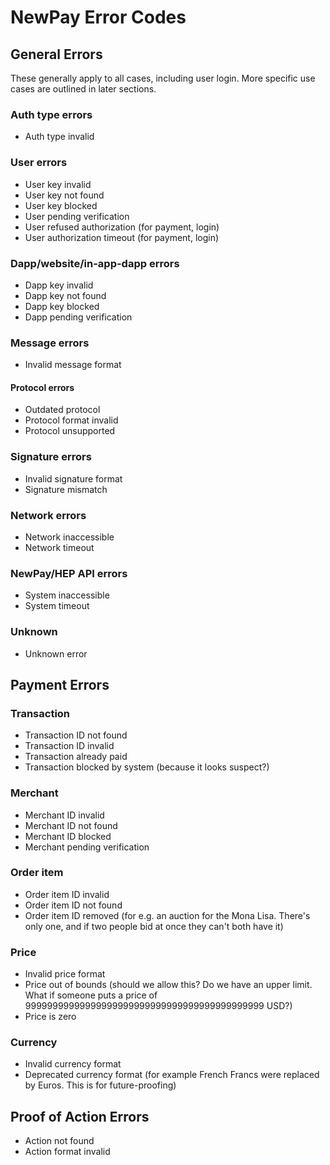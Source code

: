 # NewPay Error Codes

## General Errors

These generally apply to all cases, including user login. More specific use cases are outlined in later sections.

### Auth type errors

* Auth type invalid

### User errors

* User key invalid
* User key not found
* User key blocked
* User pending verification
* User refused authorization (for payment, login)
* User authorization timeout (for payment, login)

### Dapp/website/in-app-dapp errors

* Dapp key invalid
* Dapp key not found
* Dapp key blocked
* Dapp pending verification

### Message errors

* Invalid message format

#### Protocol errors

* Outdated protocol
* Protocol format invalid
* Protocol unsupported

### Signature errors

* Invalid signature format
* Signature mismatch

### Network errors

* Network inaccessible
* Network timeout

### NewPay/HEP API errors

* System inaccessible
* System timeout

### Unknown

* Unknown error

## Payment Errors

### Transaction

* Transaction ID not found
* Transaction ID invalid
* Transaction already paid
* Transaction blocked by system (because it looks suspect?)

### Merchant

* Merchant ID invalid
* Merchant ID not found
* Merchant ID blocked
* Merchant pending verification

### Order item

* Order item ID invalid
* Order item ID not found
* Order item ID removed (for e.g. an auction for the Mona Lisa. There's only one, and if two people bid at once they can't both have it)

### Price

* Invalid price format
* Price out of bounds (should we allow this? Do we have an upper limit. What if someone puts a price of 99999999999999999999999999999999999999999999 USD?)
* Price is zero

### Currency

* Invalid currency format
* Deprecated currency format (for example French Francs were replaced by Euros. This is for future-proofing)

## Proof of Action Errors

* Action not found
* Action format invalid
